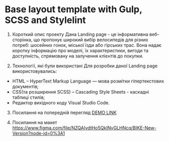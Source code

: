 # Base layout template with Gulp, SCSS and Stylelint
1. Короткий опис проекту
  Дана Landing page - це інформативна веб-сторінка, що пропонує широкий вибір велосипедів для різних потреб: шосейних гонок, міської їзди або гірських трас. Вона надає коротку інформацію про моделі, їх характеристики, вигоди та доступність, спрямовану на залучення клієнтів до покупки.

2. Технології, які були використані
  Для розробки даної Landing page використовувались:
  - HTML – HyperText Markup Language — мова розмітки гіпертекстових документів;
  - CSS(та розширення SCSS)  – Cascading Style Sheets - каскадні таблиці стилів;
  - Редактор вихідного коду Visual Studio Code.

3. Посилання на попередній перегляд
  [DEMO LINK](https://KolomietsN.github.io/MyBike-landing/)

4. Посилання на макет
  https://www.figma.com/file/NZQAIydtHo5QkINyGLHNcq/BIKE-New-Version?node-id=0%3A1

